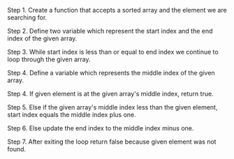 Step 1. Create a function that accepts a sorted array and the element we are searching for.

Step 2. Define two variable which represent the start index and the end index of the given array.

Step 3. While start index is less than or equal to end index we continue to loop through the given array.

Step 4. Define a variable which represents the middle index of the given array.

Step 4. If given element is at the given array's middle index, return true.

Step 5. Else if the given array's middle index less than the given element, start index equals the middle index plus one.

Step 6. Else update the end index to the middle index minus one.

Step 7. After exiting the loop return false because given element was not found.


